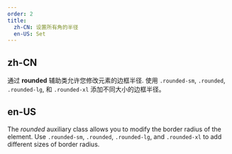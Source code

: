 ```yaml
---
order: 2
title:
  zh-CN: 设置所有角的半径
  en-US: Set
---
```


## zh-CN

通过 **rounded** 辅助类允许您修改元素的边框半径. 使用 `.rounded-sm`, `.rounded`, `.rounded-lg`, 和 `.rounded-xl` 添加不同大小的边框半径。

## en-US

The *rounded* auxiliary class allows you to modify the border radius of the element. Use `.rounded-sm`, `.rounded`, `.rounded-lg`, and `.rounded-xl` to add different sizes of border radius.